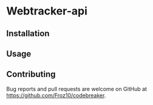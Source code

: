 # Webtracker-api


## Installation



## Usage




## Contributing

Bug reports and pull requests are welcome on GitHub at https://github.com/Froz10/codebreaker.


